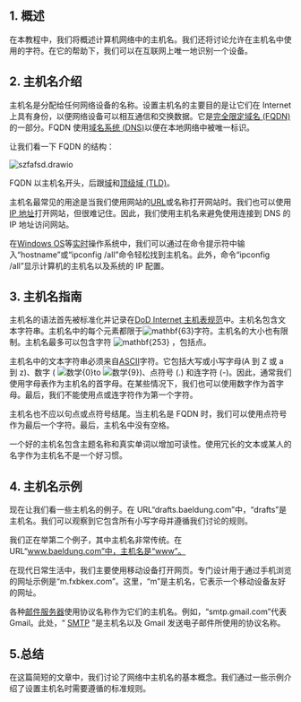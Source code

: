 ## 1. 概述

在本教程中，我们将概述计算机网络中的主机名。我们还将讨论允许在主机名中使用的字符。在它的帮助下，我们可以在互联网上唯一地识别一个设备。

## 2. 主机名介绍

主机名是分配给任何网络设备的名称。设置主机名的主要目的是让它们在 Internet 上具有身份，以便网络设备可以相互通信和交换数据。它是[完全限定域名 (FQDN)](https://en.wikipedia.org/wiki/Fully_qualified_domain_name)的一部分。FQDN 使用[域名系统 (DNS)](https://www.baeldung.com/cs/dns-intro)以便在本地网络中被唯一标识。

让我们看一下 FQDN 的结构：

![szfafsd.drawio](https://www.baeldung.com/wp-content/uploads/sites/4/2022/02/szfafsd.drawio.png)

FQDN 以主机名开头，后跟[域](https://www.baeldung.com/cs/dns-intro)和[顶级域 (TLD)](https://en.wikipedia.org/wiki/Top-level_domain)。

主机名最常见的用途是当我们使用网站的[URL](https://www.baeldung.com/java-url-vs-uri)或名称打开网站时。我们也可以使用[IP 地址](https://www.baeldung.com/cs/ip-address-subnet-mask)打开网站，但很难记住。因此，我们使用主机名来避免使用连接到 DNS 的 IP 地址访问网站。

在[Windows OS](https://en.wikipedia.org/wiki/Microsoft_Windows)等[实时](https://www.baeldung.com/cs/os-types)操作系统中，我们可以通过在命令提示符中输入“hostname”或“ipconfig /all”命令轻松找到主机名。此外，命令“ipconfig /all”显示计算机的主机名以及系统的 IP 配置。

## 3. 主机名指南

主机名的语法首先被标准化并记录在[DoD Internet 主机表规范](https://www.ietf.org/rfc/rfc0952.txt)中。主机名包含文本字符串。主机名中的每个元素都限于![mathbf{63}](https://www.baeldung.com/wp-content/ql-cache/quicklatex.com-415a6d82766dc6f7e11d5387c8abe255_l3.svg)字符。主机名的大小也有限制。主机名最多可以包含字符 ![mathbf{253}](https://www.baeldung.com/wp-content/ql-cache/quicklatex.com-e7e90695d64382c4bba19a8bfbb9f245_l3.svg) ，包括点。

主机名中的文本字符串必须来自[ASCII](https://www.baeldung.com/cs/ascii-code)字符。它包括大写或小写字母(A 到 Z 或 a 到 z)、数字 ( ![数学{0}](https://www.baeldung.com/wp-content/ql-cache/quicklatex.com-d8fb28da77ac7ddb2b8cfcaf8f053657_l3.svg)to ![数学{9}](https://www.baeldung.com/wp-content/ql-cache/quicklatex.com-c6128c6f65522b283e68e303c2420777_l3.svg))、点符号 (.) 和连字符 (-)。因此，通常我们使用字母表作为主机名的首字母。在某些情况下，我们也可以使用数字作为首字母。最后，我们不能使用点或连字符作为第一个字符。

主机名也不应以句点或点符号结尾。当主机名是 FQDN 时，我们可以使用点符号作为最后一个字符。最后，主机名中没有空格。

一个好的主机名包含主题名称和真实单词以增加可读性。使用冗长的文本或某人的名字作为主机名不是一个好习惯。

## 4. 主机名示例

现在让我们看一些主机名的例子。在 URL“drafts.baeldung.com”中，“drafts”是主机名。我们可以观察到它包含所有小写字母并遵循我们讨论的规则。

我们正在举第二个例子，其中主机名非常传统。在 URL“www.baeldung.com”中，主机名是“www”。

在现代日常生活中，我们主要使用移动设备打开网页。专门设计用于通过手机浏览的网址示例是“m.fxbkex.com”。这里，“m”是主机名，它表示一个移动设备友好的网址。

各种[邮件服务器](https://www.baeldung.com/spring-email)使用协议名称作为它们的主机名。例如，“smtp.gmail.com”代表 Gmail。此处，“ [SMTP](https://en.wikipedia.org/wiki/Simple_Mail_Transfer_Protocol) ”是主机名以及 Gmail 发送电子邮件所使用的协议名称。

## 5.总结

在这篇简短的文章中，我们讨论了网络中主机名的基本概念。我们通过一些示例介绍了设置主机名时需要遵循的标准规则。